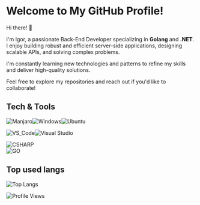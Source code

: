 # Welcome to My GitHub Profile!

Hi there! 👋

I'm Igor, a passionate Back-End Developer specializing in **Golang** and **.NET**.  
I enjoy building robust and efficient server-side applications, designing scalable APIs, and solving complex problems.  

I'm constantly learning new technologies and patterns to refine my skills and deliver high-quality solutions.  

Feel free to explore my repositories and reach out if you'd like to collaborate!

## Tech & Tools ##

![Manjaro](https://img.shields.io/badge/OS-Manjaro-35BF5C?style=for-the-badge&logo=Manjaro&logoColor=white)![Windows](https://img.shields.io/badge/Windows-0078D6?style=for-the-badge&logo=windows&logoColor=white)![Ubuntu](https://img.shields.io/badge/Ubuntu-E95420?style=for-the-badge&logo=ubuntu&logoColor=white)

![VS_Code](https://img.shields.io/badge/Editor-VS_Code-007ACC?style=for-the-badge&logo=visual-studio-code)![Visual Studio](https://img.shields.io/badge/Visual%20Studio-5C2D91.svg?style=for-the-badge&logo=visual-studio&logoColor=white)

![CSHARP](https://skillicons.dev/icons?theme=dark&i=cs,dotnet,mysql)\
![GO](https://skillicons.dev/icons?theme=dark&i=go,postgres,docker,bots)

## Top used langs ##

![Top Langs](https://github-readme-stats.vercel.app/api/top-langs/?username=dxo1a&layout=compact&hide=shaderlab,hlsl,mathematica,html,css,typescript,dockerfile,scss,javascript)


![Profile Views](https://komarev.com/ghpvc/?username=dxo1a&color=green) 
